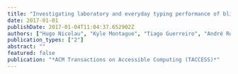 ```yaml
---
title: "Investigating laboratory and everyday typing performance of blind users"
date: 2017-01-01
publishDate: 2017-01-04T11:04:37.652902Z
authors: ["Hugo Nicolau", "Kyle Montague", "Tiago Guerreiro", "André Rodrigues", "Vicki L Hanson"]
publication_types: ["2"]
abstract: ""
featured: false
publication: "*ACM Transactions on Accessible Computing (TACCESS)*"
---
```



